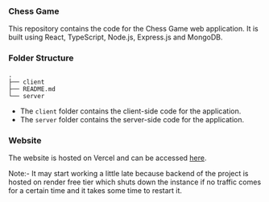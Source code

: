 
### Chess Game 
This repository contains the code for the Chess Game web application. It is built using React, TypeScript, Node.js, Express.js and MongoDB.

### Folder Structure
```
.
├── client
├── README.md
└── server
```

- The `client` folder contains the client-side code for the application.
- The `server` folder contains the server-side code for the application.

### Website
The website is hosted on Vercel and can be accessed [here](https://chess-game-mern.vercel.app).

Note:- It may start working a little late because backend of the project is hosted on render free tier which shuts down the instance if no traffic comes for a certain time and it takes some time to restart it.
